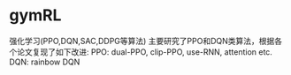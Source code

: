 # gymRL
 强化学习(PPO,DQN,SAC,DDPG等算法)
 主要研究了PPO和DQN类算法，根据各个论文复现了如下改进:
 PPO: dual-PPO, clip-PPO, use-RNN, attention etc.
 DQN: rainbow DQN
